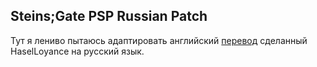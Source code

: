 ## Steins;Gate PSP Russian Patch
Тут я лениво пытаюсь адаптировать английский [перевод](https://github.com/HaselLoyance/steins-gate-psp-patch) сделанный HaselLoyance на русский язык.  
